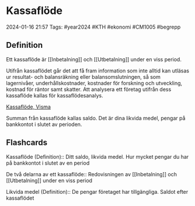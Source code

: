 # Kassaflöde

2024-01-16 21:57
Tags: #year2024 #KTH #ekonomi #CM1005 #begrepp

## Definition

Ett kassaflöde är [[Inbetalning]] och [[Utbetalning]] under en viss period.

Utifrån kassaflödet går det att få fram information som inte alltid kan utläsas ur resultat- och balansräkning eller balansomslutningen, så som lagernivåer, underhållskostnader, kostnader för forskning och utveckling, kostnad för räntor samt skatter. Att analysera ett företag utifrån dess kassaflöde kallas för kassaflödesanalys.

[Kassaflöde, Visma](https://vismaspcs.se/ekonomiska-termer/vad-ar-kassaflode)

Summan från kassaflöde kallas saldo. Det är dina likvida medel, pengar på bankkontot i slutet av perioden.

## Flashcards

Kassaflöde (Definition):: Ditt saldo, likvida medel. Hur mycket pengar du har på bankkontot i slutet av en period
<!--SR:!2024-02-15,10,252!2024-02-29,24,270-->

De två delarna av ett kassaflöde:: Redovisningen av [[Inbetalning]] och [[Utbetalning]] under en viss period
<!--SR:!2024-03-18,40,290!2024-04-04,55,310-->

Likvida medel (Definition):: De pengar företaget har tillgängliga. Saldot efter kassaflödet
<!--SR:!2024-02-27,21,280!2024-03-02,25,284-->
